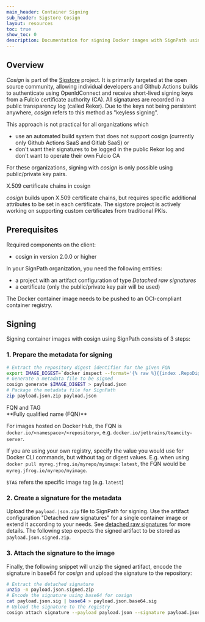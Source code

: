 ```yaml
---
main_header: Container Signing
sub_header: Sigstore Cosign
layout: resources
toc: true
show_toc: 0
description: Documentation for signing Docker images with SignPath using cosign
---
```


## Overview

_Cosign_ is part of the [Sigstore](https://www.sigstore.dev/) project. It is primarily targeted at the open source community, allowing individual developers and Github Actions builds to authenticate using OpenIdConnect and receive short-lived signing keys from a Fulcio certificate authority (CA). All signatures are recorded in a public transparency log (called Rekor). Due to the keys not being persistent anywhere, _cosign_ refers to this method as "keyless signing".

This approach is not practical for all organizations which
* use an automated build system that does not support cosign (currently only Github Actions SaaS and Gitlab SaaS) or
* don't want their signatures to be logged in the public Rekor log and don't want to operate their own Fulcio CA

For these organizations, signing with _cosign_ is only possible using public/private key pairs.

<div class="panel info" markdown="1">
<div class="panel-header">X.509 certificate chains in cosign</div>

_cosign_ builds upon X.509 certificate chains, but requires specific additional attributes to be set in each certificate. The sigstore project is actively working on supporting custom certificates from traditional PKIs.

</div>

## Prerequisites

Required components on the client: 
* cosign in version 2.0.0 or higher

In your SignPath organization, you need the following entities:
* a project with an artifact configuration of type _Detached raw signatures_
* a certificate (only the public/private key pair will be used)

The Docker container image needs to be pushed to an OCI-compliant container registry.

## Signing

Signing container images with cosign using SignPath consists of 3 steps:

### 1. Prepare the metadata for signing

~~~ bash
# Extract the repository digest identifier for the given FQN
export IMAGE_DIGEST=`docker inspect --format='{% raw %}{{index .RepoDigests 0}}{% endraw %}' "$FQN:$TAG"`
# Generate a metadata file to be signed
cosign generate $IMAGE_DIGEST > payload.json
# Package the metadata file for SignPath
zip payload.json.zip payload.json
~~~

<div class="panel info" markdown="1">
<div class="panel-header">FQN and TAG</div>

<a name="fqn"/> 
**Fully qualified name (FQN)**

For images hosted on Docker Hub, the FQN is `docker.io/<namespace>/<repository>`, e.g. `docker.io/jetbrains/teamcity-server`. 

If you are using your own registry, specify the value you would use for Docker CLI commands, but without tag or digest values. E.g. when using `docker pull myreg.jfrog.io/myrepo/myimage:latest`, the FQN would be `myreg.jfrog.io/myrepo/myimage`.


`$TAG` refers the specific image tag (e.g. `latest`)
</div>

### 2. Create a signature for the metadata

Upload the `payload.json.zip` file to SignPath for signing. Use the artifact configuration "Detached raw signatures" for a single container image or extend it according to your needs. See [detached raw signatures](/documentation/artifact-configuration#create-raw-signature) for more details. The following step expects the signed artifact to be stored as `payload.json.signed.zip`.

### 3. Attach the signature to the image

Finally, the following snippet will unzip the signed artifact, encode the signature in base64 for _cosign_ and upload the signature to the repository:

~~~ bash
# Extract the detached signature
unzip -n payload.json.signed.zip
# Encode the signature using base64 for cosign
cat payload.json.sig | base64 > payload.json.base64.sig
# Upload the signature to the registry
cosign attach signature --payload payload.json --signature payload.json.base64.sig $IMAGE_DIGEST
~~~